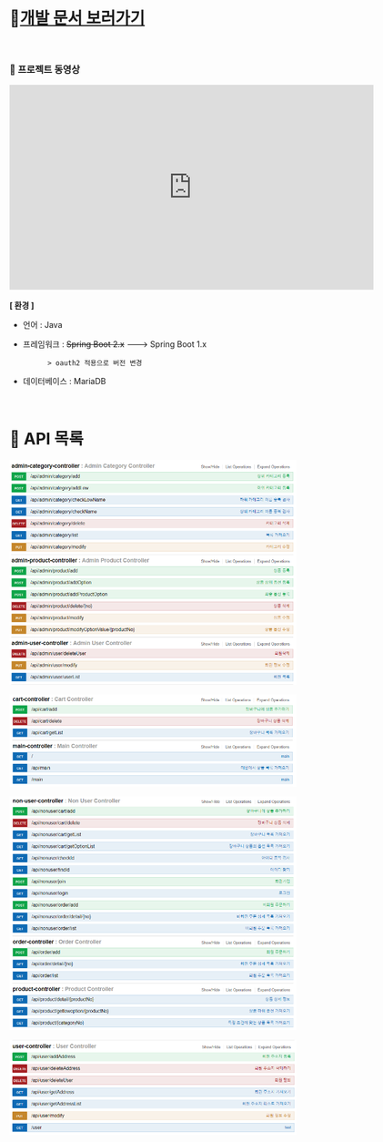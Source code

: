 <br>

# 📃[개발 문서 보러가기](<https://github.com/jungeunlee95/shopping-mall/wiki>)

<br>

### :vhs: 프로젝트 동영상

<iframe width="640" height="360" src="https://www.youtube.com/embed/i-TITAFIIJk" frameborder="0" gesture="media" allowfullscreen=""></iframe>



<br>

 **[ 환경 ]**

- 언어 : Java 

- 프레임워크 : ~~Spring Boot 2.x~~ ---> Spring Boot 1.x

			> oauth2 적용으로 버전 변경 
	
- 데이터베이스 : MariaDB 

<br>

# 📢 API 목록

![1564487880291](assets/1564487880291.png)

![1564487891920](assets/1564487891920.png)

![1564487902039](assets/1564487902039.png)

![1564487909821](assets/1564487909821.png)
